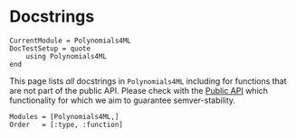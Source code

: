 # Docstrings 

```@meta
CurrentModule = Polynomials4ML
DocTestSetup = quote
    using Polynomials4ML
end
```

This page lists *all* docstrings in `Polynomials4ML` including for functions that are not part of the public API. Please check with the [Public API](@ref) which functionality for which we aim to guarantee semver-stability.

```@autodocs
Modules = [Polynomials4ML,]
Order   = [:type, :function]
```
